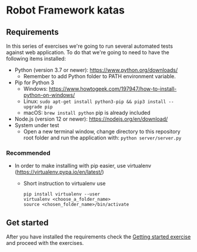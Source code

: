 # Robot Framework katas

## Requirements

In this series of exercises we're going to run several automated tests against web application. To do
that we're going to need to have the following items installed:

- Python (version 3.7 or newer): https://www.python.org/downloads/
  - Remember to add Python folder to PATH environment variable.
- Pip for Python 3
  - Windows: https://www.howtogeek.com/197947/how-to-install-python-on-windows/
  - Linux: `sudo apt-get install python3-pip && pip3 install --upgrade pip`
  - macOS: `brew install python` pip is already included
- Node.js (version 12 or newer): https://nodejs.org/en/download/
- System under test
  - Open a new terminal window, change directory to this repository root folder and run the application
    with: `python server/server.py`

### Recommended

- In order to make installing with pip easier, use virtualenv (https://virtualenv.pypa.io/en/latest/)
  - Short instruction to virtualenv use

    ```shell
    pip install virtualenv --user
    virtualenv <choose_a_folder_name>
    source <chosen_folder_name>/bin/activate
    ```

## Get started

After you have installed the requirements check the [Getting started exercise](exercises/00-getting-started.md) and proceed with the exercises.
